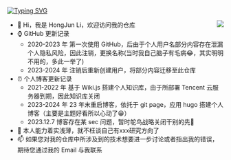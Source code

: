 <a href="https://git.io/typing-svg"><img src="https://readme-typing-svg.demolab.com?font=Fira+Code&weight=500&pause=1000&multiline=true&width=700&height=50&lines=Welcome!+I'm+Li%2C+a+young+man+who+wants+to+be+a+Geek~" alt="Typing SVG" /></a>  

<img align="right" src="https://github-readme-stats.vercel.app/api/top-langs/?username=returnToInnocence&layout=compact&theme=synthwave&hide=HTML,CSS" />





- 👋 Hi，我是 HongJun Li，欢迎访问我的仓库
- ⌚ GitHub 更新记录
  - 2020-2023 年 第一次使用 GitHub，后由于个人用户名部分内容存在泄漏个人隐私风险，因此注销，更换名称(当时我自己脑子有毛病😂，其实明明不用的，多此一举了)
  - 2023-2024 年 注销后重新创建用户，将部分内容迁移至此仓库
- ⏰ 个人博客更新记录
  - 2021-2022 年 基于 Wiki.js 搭建个人知识库，由于所部署 Tencent 云服务器到期，因此知识库关闭
  - 2023-2024 年 23 年末重启博客，依托于 git page，应用 hugo 搭建个人博客（主要是主题好看所以心动了😁）
  - 2023.12.7 博客存在某 sec 问题，暂时鸵鸟战略关闭干别的先🙈
- 🌱 本人能力着实浅薄，就不枉谈自己有xxx研究方向了
- 📫 如果您对我的仓库中所涉及到的技术想要进一步讨论或者指出我的错误，期待您通过我的 Email 与我联系










